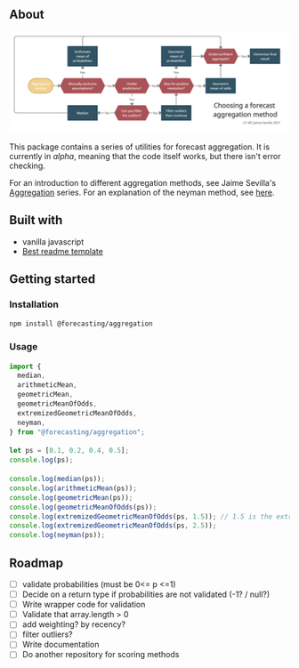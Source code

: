 ## About

![](decision-method.png)

This package contains a series of utilities for forecast aggregation. It is currently in _alpha_, meaning that the code itself works, but there isn't error checking.

For an introduction to different aggregation methods, see Jaime Sevilla's [Aggregation](https://forum.effectivealtruism.org/s/hjiBqAJNKhfJFq7kf) series. For an explanation of the neyman method, see [here](https://forum.effectivealtruism.org/s/hjiBqAJNKhfJFq7kf/p/biL94PKfeHmgHY6qe).

## Built with

- vanilla javascript
- [Best readme template](https://github.com/othneildrew/Best-README-Template)

## Getting started

### Installation

```sh
npm install @forecasting/aggregation
```

### Usage

```js
import {
  median,
  arithmeticMean,
  geometricMean,
  geometricMeanOfOdds,
  extremizedGeometricMeanOfOdds,
  neyman,
} from "@forecasting/aggregation";

let ps = [0.1, 0.2, 0.4, 0.5];
console.log(ps);

console.log(median(ps));
console.log(arithmeticMean(ps));
console.log(geometricMean(ps));
console.log(geometricMeanOfOdds(ps));
console.log(extremizedGeometricMeanOfOdds(ps, 1.5)); // 1.5 is the extremization factor
console.log(extremizedGeometricMeanOfOdds(ps, 2.5));
console.log(neyman(ps));
```

## Roadmap

- [ ] validate probabilities (must be 0<= p <=1)
- [ ] Decide on a return type if probabilities are not validated (-1? / null?)
- [ ] Write wrapper code for validation
- [ ] Validate that array.length > 0
- [ ] add weighting? by recency?
- [ ] filter outliers?
- [ ] Write documentation
- [ ] Do another repository for scoring methods
